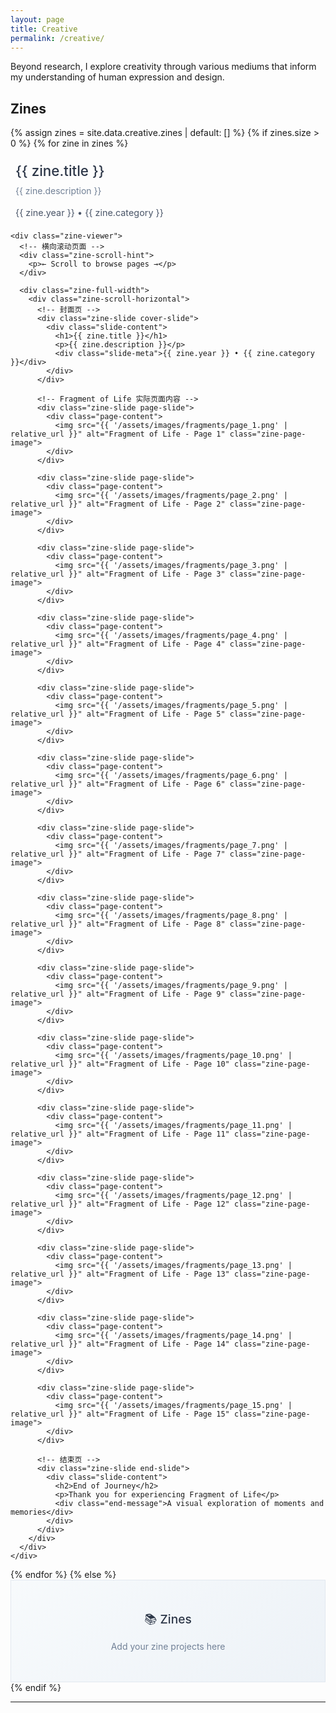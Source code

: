 ```yaml
---
layout: page
title: Creative
permalink: /creative/
---
```


Beyond research, I explore creativity through various mediums that inform my understanding of human expression and design.

<!-- Updated with original PDF images -->
## Zines

{% assign zines = site.data.creative.zines | default: [] %}
{% if zines.size > 0 %}
  {% for zine in zines %}
  <div class="zine-container">
    <div class="zine-header">
      <h3>{{ zine.title }}</h3>
      <p>{{ zine.description }}</p>
      <div class="zine-meta">{{ zine.year }} • {{ zine.category }}</div>
    </div>
    
    <div class="zine-viewer">
      <!-- 横向滚动页面 -->
      <div class="zine-scroll-hint">
        <p>← Scroll to browse pages →</p>
      </div>
      
      <div class="zine-full-width">
        <div class="zine-scroll-horizontal">
          <!-- 封面页 -->
          <div class="zine-slide cover-slide">
            <div class="slide-content">
              <h1>{{ zine.title }}</h1>
              <p>{{ zine.description }}</p>
              <div class="slide-meta">{{ zine.year }} • {{ zine.category }}</div>
            </div>
          </div>
          
          <!-- Fragment of Life 实际页面内容 -->
          <div class="zine-slide page-slide">
            <div class="page-content">
              <img src="{{ '/assets/images/fragments/page_1.png' | relative_url }}" alt="Fragment of Life - Page 1" class="zine-page-image">
            </div>
          </div>
          
          <div class="zine-slide page-slide">
            <div class="page-content">
              <img src="{{ '/assets/images/fragments/page_2.png' | relative_url }}" alt="Fragment of Life - Page 2" class="zine-page-image">
            </div>
          </div>
          
          <div class="zine-slide page-slide">
            <div class="page-content">
              <img src="{{ '/assets/images/fragments/page_3.png' | relative_url }}" alt="Fragment of Life - Page 3" class="zine-page-image">
            </div>
          </div>
          
          <div class="zine-slide page-slide">
            <div class="page-content">
              <img src="{{ '/assets/images/fragments/page_4.png' | relative_url }}" alt="Fragment of Life - Page 4" class="zine-page-image">
            </div>
          </div>
          
          <div class="zine-slide page-slide">
            <div class="page-content">
              <img src="{{ '/assets/images/fragments/page_5.png' | relative_url }}" alt="Fragment of Life - Page 5" class="zine-page-image">
            </div>
          </div>
          
          <div class="zine-slide page-slide">
            <div class="page-content">
              <img src="{{ '/assets/images/fragments/page_6.png' | relative_url }}" alt="Fragment of Life - Page 6" class="zine-page-image">
            </div>
          </div>
          
          <div class="zine-slide page-slide">
            <div class="page-content">
              <img src="{{ '/assets/images/fragments/page_7.png' | relative_url }}" alt="Fragment of Life - Page 7" class="zine-page-image">
            </div>
          </div>
          
          <div class="zine-slide page-slide">
            <div class="page-content">
              <img src="{{ '/assets/images/fragments/page_8.png' | relative_url }}" alt="Fragment of Life - Page 8" class="zine-page-image">
            </div>
          </div>
          
          <div class="zine-slide page-slide">
            <div class="page-content">
              <img src="{{ '/assets/images/fragments/page_9.png' | relative_url }}" alt="Fragment of Life - Page 9" class="zine-page-image">
            </div>
          </div>
          
          <div class="zine-slide page-slide">
            <div class="page-content">
              <img src="{{ '/assets/images/fragments/page_10.png' | relative_url }}" alt="Fragment of Life - Page 10" class="zine-page-image">
            </div>
          </div>
          
          <div class="zine-slide page-slide">
            <div class="page-content">
              <img src="{{ '/assets/images/fragments/page_11.png' | relative_url }}" alt="Fragment of Life - Page 11" class="zine-page-image">
            </div>
          </div>
          
          <div class="zine-slide page-slide">
            <div class="page-content">
              <img src="{{ '/assets/images/fragments/page_12.png' | relative_url }}" alt="Fragment of Life - Page 12" class="zine-page-image">
            </div>
          </div>
          
          <div class="zine-slide page-slide">
            <div class="page-content">
              <img src="{{ '/assets/images/fragments/page_13.png' | relative_url }}" alt="Fragment of Life - Page 13" class="zine-page-image">
            </div>
          </div>
          
          <div class="zine-slide page-slide">
            <div class="page-content">
              <img src="{{ '/assets/images/fragments/page_14.png' | relative_url }}" alt="Fragment of Life - Page 14" class="zine-page-image">
            </div>
          </div>
          
          <div class="zine-slide page-slide">
            <div class="page-content">
              <img src="{{ '/assets/images/fragments/page_15.png' | relative_url }}" alt="Fragment of Life - Page 15" class="zine-page-image">
            </div>
          </div>
          
          <!-- 结束页 -->
          <div class="zine-slide end-slide">
            <div class="slide-content">
              <h2>End of Journey</h2>
              <p>Thank you for experiencing Fragment of Life</p>
              <div class="end-message">A visual exploration of moments and memories</div>
            </div>
          </div>
        </div>
      </div>
    </div>
  </div>
  {% endfor %}
{% else %}
  <div class="zine-placeholder">
    <h4>📚 Zines</h4>
    <p>Add your zine projects here</p>
  </div>
{% endif %}

---

<style>
/* CSS变量定义 */
:root {
  --max-width: 800px;
  --text-primary: #2d3748;
  --text-secondary: #718096;
  --text-accent: #4a5568;
  --border: #e2e8f0;
  --bg-card: #ffffff;
  --spacing: 2rem;
}

/* 深色模式 */
@media (prefers-color-scheme: dark) {
  :root {
    --text-primary: #f7fafc;
    --text-secondary: #a0aec0;
    --text-accent: #cbd5e0;
    --border: #2d3748;
    --bg-card: #1a202c;
  }
}

/* Zine容器 */
.zine-container {
  margin-bottom: 0;
  border: none;
  border-radius: 0;
  overflow: hidden;
}

.zine-header {
  padding: 0.5rem;
  background: transparent;
  border-bottom: none;
}

.zine-header h3 {
  margin: 0 0 0.5rem;
  font-size: 1.4rem;
  font-weight: 500;
  color: var(--text-primary);
}

.zine-header p {
  margin: 0 0 1rem;
  color: var(--text-secondary);
  line-height: 1.5;
}

.zine-meta {
  font-size: 0.9rem;
  color: var(--text-accent);
}

/* Zine查看器 */
.zine-viewer {
  position: relative;
  width: 100%;
}

/* 滚动提示 */
.zine-scroll-hint {
  text-align: center;
  padding: 0;
  background: transparent;
  border: none;
  margin: 0;
}

.zine-scroll-hint p {
  margin: 0;
  color: var(--text-accent);
  font-size: 0.9rem;
  font-weight: 500;
}

/* 页面内容 */
.page-slide {
  background: white;
}

.page-content {
  width: 100%;
  height: 100%;
  display: flex;
  align-items: center;
  justify-content: center;
  padding: 0;
  margin: 0;
}

.zine-page-image {
  width: 100%;
  height: 100%;
  object-fit: contain;
  border-radius: 0;
  box-shadow: none;
}

/* 页面占位符（保留作为备用） */
.page-placeholder {
  text-align: center;
  padding: 2rem;
  color: var(--text-secondary);
}

.page-placeholder h3 {
  margin: 0 0 1rem;
  color: var(--text-primary);
  font-size: 1.5rem;
}

.page-placeholder p {
  margin: 0 0 1rem;
  font-size: 1rem;
  line-height: 1.5;
}

.page-placeholder small {
  font-style: italic;
  color: var(--text-accent);
}

/* 全屏横向滚动Zine */
.zine-full-width {
  width: 100vw;
  margin-left: calc(-50vw + 50%);
  margin-right: calc(-50vw + 50%);
  overflow-x: auto;
  overflow-y: hidden;
  scroll-behavior: smooth;
  scrollbar-width: thin;
  scrollbar-color: var(--text-accent) transparent;
  position: relative;
  z-index: 1;
  /* 突破wrapper限制 */
  left: 50%;
  transform: translateX(-50%);
  /* 确保只能横向滚动 */
  touch-action: pan-x;
  -webkit-overflow-scrolling: touch;
}

.zine-full-width::-webkit-scrollbar {
  height: 12px;
}

.zine-full-width::-webkit-scrollbar-track {
  background: transparent;
}

.zine-full-width::-webkit-scrollbar-thumb {
  background: var(--text-accent);
  border-radius: 6px;
}

.zine-full-width::-webkit-scrollbar-thumb:hover {
  background: var(--text-secondary);
}

.zine-scroll-horizontal {
  display: flex;
  width: max-content;
  height: 80vh;
  min-height: 500px;
  position: relative;
  /* 确保flex布局正确 */
  flex-direction: row;
  align-items: stretch;
}

.zine-slide {
  flex: 0 0 100vw;
  height: 100%;
  display: flex;
  align-items: center;
  justify-content: center;
  background: var(--bg-card);
  border-right: none;
  position: relative;
}

.zine-slide:last-child {
  border-right: none;
}

.cover-slide {
  background: linear-gradient(135deg, #667eea 0%, #764ba2 100%);
  color: white;
}

.end-slide {
  background: linear-gradient(135deg, #f093fb 0%, #f5576c 100%);
  color: white;
}

.slide-content {
  max-width: 800px;
  text-align: center;
  padding: 2rem;
}

.slide-content h1 {
  font-size: 4rem;
  font-weight: 300;
  margin: 0 0 1.5rem;
  line-height: 1.1;
}

.slide-content h2 {
  font-size: 2.5rem;
  font-weight: 400;
  margin: 0 0 2rem;
  line-height: 1.2;
}

.slide-content p {
  font-size: 1.2rem;
  line-height: 1.6;
  margin: 0 0 1.5rem;
  opacity: 0.9;
}

.slide-content p:last-child {
  margin-bottom: 0;
}

.slide-meta {
  font-size: 1rem;
  opacity: 0.8;
  font-weight: 500;
  margin-top: 2rem;
}

.end-message {
  font-size: 1rem;
  opacity: 0.8;
  font-weight: 400;
  margin-top: 2rem;
  font-style: italic;
}

.zine-placeholder {
  text-align: center;
  padding: 3rem;
  background: linear-gradient(135deg, #f7fafc 0%, #edf2f7 100%);
  border: 1px solid var(--border);
}

.zine-placeholder h4 {
  margin: 0 0 1rem;
  font-size: 1.2rem;
  font-weight: 500;
  color: var(--text-primary);
}

.zine-placeholder p {
  margin: 0;
  color: var(--text-secondary);
}

/* 深色模式 */
@media (prefers-color-scheme: dark) {
  .book-cover {
    background: linear-gradient(135deg, #2d3748 0%, #4a5568 100%);
  }
  
  .book-year, .book-category {
    background: rgba(45, 55, 72, 0.7);
  }
  
  .book-placeholder {
    background: linear-gradient(135deg, #2d3748 0%, #4a5568 100%);
  }
}

/* 响应式 */
@media (max-width: 768px) {
  .creative-gallery {
    grid-template-columns: 1fr;
    gap: 1rem;
  }
  
  .music-item {
    padding: 1rem;
  }
  
  .book-item {
    flex: 0 0 240px;
  }
  
  .book-cover {
    padding: 1.5rem;
    min-height: 160px;
  }
  
  .book-preview h3 {
    font-size: 1.1rem;
  }
  
  .zine-header {
    background: #2d3748;
  }
  
  .zine-actions {
    background: #2d3748;
  }
  
  .zine-page {
    background: #1a202c;
  }
}

/* 深色模式 */
@media (prefers-color-scheme: dark) {
  .zine-slide {
    background: #1a202c;
    border-color: #374151;
  }
  
  .cover-slide {
    background: linear-gradient(135deg, #4c1d95 0%, #7c3aed 100%);
  }
  
  .end-slide {
    background: linear-gradient(135deg, #be185d 0%, #ec4899 100%);
  }
}

/* 响应式设计 */
@media (max-width: 768px) {
  .zine-scroll-horizontal {
    height: 70vh;
    min-height: 400px;
  }
  
  .slide-content h1 {
    font-size: 2.5rem;
  }
  
  .slide-content h2 {
    font-size: 2rem;
  }
  
  .slide-content p {
    font-size: 1rem;
  }
  
  .slide-content {
    padding: 1.5rem;
  }
}

</style>
